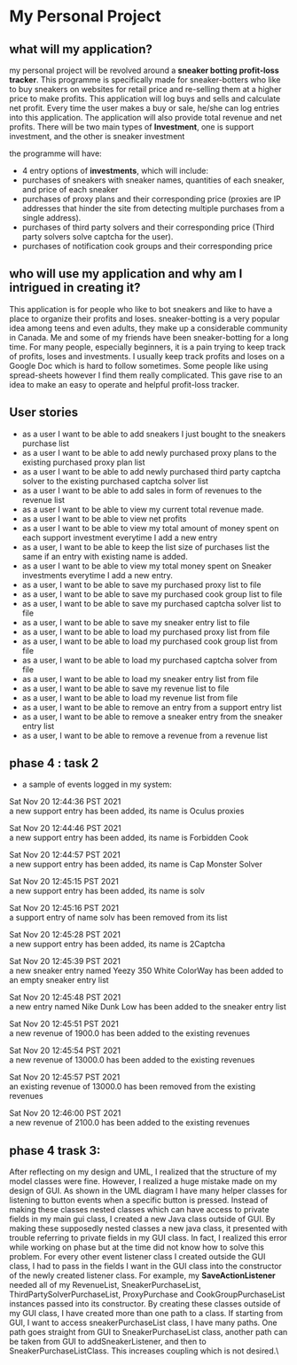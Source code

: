 
# My Personal Project

## what will my application?
my personal project will be revolved around a **sneaker botting profit-loss tracker**. This programme is
specifically made for sneaker-botters who like to buy sneakers on websites for retail price and re-selling them at a
higher price to make profits. This application will log  buys and sells and calculate  net profit. 
Every time the user makes a buy or sale, he/she can log entries into this application. The application will also
provide total revenue and net profits. There will be two main types of **Investment**, one is support investment, 
and the other is sneaker investment

the programme will have: 
- 4 entry options of **investments**, which will include:
- purchases of sneakers with sneaker names, quantities of each sneaker, and price of each sneaker
- purchases of proxy plans and their corresponding price (proxies are IP addresses that hinder the site from 
detecting 
multiple purchases from a single address).
- purchases of third party solvers and their corresponding price (Third party solvers solve captcha for the user).
- purchases of notification cook groups and their corresponding price

## who will use my application and why am I intrigued in creating it?
This application is for people who like to bot sneakers and like to have a place to organize their profits and loses. 
sneaker-botting is a very popular idea among teens and even adults, they make up a considerable community in Canada.
Me and some of my friends have been sneaker-botting for a long time. For many people, especially beginners,
it is a pain trying to keep track of profits, loses and investments. I usually keep track profits and loses on a 
Google Doc which is hard to follow sometimes. Some people like using spread-sheets however I find them really 
complicated. This gave rise to an idea to make an easy to operate and helpful profit-loss tracker. 

## User stories
- as a user I want to be able to add sneakers I just bought to the sneakers purchase list 
- as a user I want to be able to add newly purchased proxy plans to the existing purchased proxy plan list
- as a user I want to be able to add newly purchased third party captcha solver to the existing purchased captcha 
solver list
- as a user I want to be able to add sales in form of revenues to the revenue list
- as a user I want to be able to view my current total revenue made.
- as a user I want to be able to view net profits
- as a user I want to be able to view my total amount of money spent on each support investment everytime I add a new 
entry
- as a user, I want to be able to keep the list size of purchases list the same if an entry with existing name is added.
- as a user I want to be able to view my total money spent on Sneaker investments everytime I add a new entry.
- as a user, I want to be able to save my purchased proxy list to file 
- as a user, I want to be able to save my purchased cook group list to file
- as a user, I want to be able to save my purchased captcha solver list to file 
- as a user, I want to be able to save my sneaker entry list to file 
- as a user, I want to be able to load my purchased proxy list from file
- as a user, I want to be able to load my purchased cook group list from file
- as a user, I want to be able to load my purchased captcha solver from file
- as a user, I want to be able to load my sneaker entry list from file
- as a user, I want to be able to save my revenue list to file
- as a user, I want to be able to load my revenue list from file
- as a user, I want to be able to remove an entry from a support entry list
- as a user, I want to be able to remove a sneaker entry from the sneaker entry list 
- as a user, I want to be able to remove a revenue from a revenue list


## phase 4 : task 2
- a sample of events logged in my system:

Sat Nov 20 12:44:36 PST 2021\
a new support entry has been added, its name is Oculus proxies

Sat Nov 20 12:44:46 PST 2021\
a new support entry has been added, its name is Forbidden Cook

Sat Nov 20 12:44:57 PST 2021\
a new support entry has been added, its name is Cap Monster Solver

Sat Nov 20 12:45:15 PST 2021\
a new support entry has been added, its name is solv

Sat Nov 20 12:45:16 PST 2021\
a support entry of name solv has been removed from its list

Sat Nov 20 12:45:28 PST 2021\
a new support entry has been added, its name is 2Captcha

Sat Nov 20 12:45:39 PST 2021\
a new sneaker entry named Yeezy 350 White ColorWay has been added to an empty sneaker entry list

Sat Nov 20 12:45:48 PST 2021\
a new entry named Nike Dunk Low has been added to the sneaker entry list

Sat Nov 20 12:45:51 PST 2021\
a new revenue of 1900.0 has been added to the existing revenues

Sat Nov 20 12:45:54 PST 2021\
a new revenue of 13000.0 has been added to the existing revenues

Sat Nov 20 12:45:57 PST 2021\
an existing revenue of 13000.0 has been removed from the existing revenues

Sat Nov 20 12:46:00 PST 2021\
a new revenue of 2100.0 has been added to the existing revenues


## phase 4 trask 3: 
After reflecting on my design and UML, I realized that the structure of my model classes were fine. However, I realized
a huge mistake made on my design of GUI. As shown in the UML diagram I have many helper classes for listening to button events
when a specific button is pressed. Instead of making these classes nested classes which can have access to private fields in my main
gui class, I created a new Java class outside of GUI. By making these supposedly nested classes a new java class, it presented with trouble
referring to private fields in my GUI class. In fact, I realized this error while working on phase but at the time did not know how to solve
this problem. For every other event listener class I created outside the GUI class, I had to pass in the fields I want in the GUI class into the 
constructor of the newly created listener class. For example, my **SaveActionListener** needed all of my RevenueList, SneakerPurchaseList, ThirdPartySolverPurchaseList, 
ProxyPurchase and CookGroupPurchaseList instances passed into its constructor. By creating these classes outside of my GUI class, I have created 
more than one path to a class. If starting from GUI, I want to access sneakerPurchaseList class, I have many paths. One path goes
straight from GUI to SneakerPurchaseList class, another path can be taken from GUI to addSneakerListener, and then to SneakerPurchaseListClass. This 
increases coupling which is not desired.\











